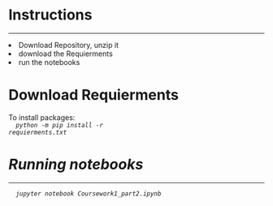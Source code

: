 # Instructions
<hr>

<li>Download Repository, unzip it</li>
<li> download the Requierments</li>
<li>run the notebooks</li>

# Download Requierments
To install packages:</br>
<code> <i> python -m pip install -r requierments.txt </code> </li>

# Running notebooks
<hr>
<code> <i> jupyter notebook Coursework1_part2.ipynb </code> </li>


